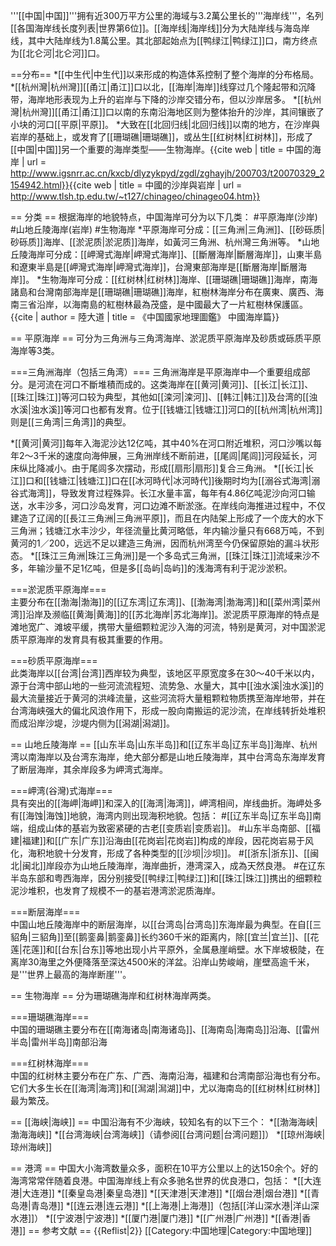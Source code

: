 '''[[中国|中国]]'''拥有近300万平方公里的海域与3.2萬公里长的'''海岸线'''，名列[[各国海岸线长度列表|世界第6位]]。[[海岸线|海岸线]]分为大陆岸线与海岛岸线，其中大陆岸线为1.8萬公里。其北部起始点为[[鸭绿江|鸭绿江]]口，南方终点为[[北仑河|北仑河]]口。

==分布==
*[[中生代|中生代]]以来形成的构造体系控制了整个海岸的分布格局。
*[[杭州灣|杭州灣]][[甬江|甬江]]口以北，[[海岸|海岸]]线穿过几个隆起带和沉降带，海岸地形表现为上升的岩岸与下降的沙岸交错分布，但以沙岸居多。
*[[杭州灣|杭州灣]][[甬江|甬江]]口以南的东南沿海地区则为整体抬升的沙岸，其间镶嵌了小块的河口[[平原|平原]]。
*大致在[[北回归线|北回归线]]以南的地方，在沙岸與岩岸的基础上，或发育了[[珊瑚礁|珊瑚礁]]，或丛生[[红树林|红树林]]，形成了[[中国|中国]]另一个重要的海岸类型——生物海岸。<ref>{{cite web | title = 中国的海岸 | url = http://www.igsnrr.ac.cn/kxcb/dlyzykpyd/zgdl/zghayjh/200703/t20070329_2154942.html}}</ref><ref>{{cite web | title = 中國的沙岸與岩岸 | url = http://www.tlsh.tp.edu.tw/~t127/chinageo/chinageo04.htm}}</ref>

== 分类 ==
根据海岸的地貌特点，中国海岸可分为以下几类：
#平原海岸(沙岸)
#山地丘陵海岸(岩岸)
#生物海岸
*平原海岸可分成：[[三角洲|三角洲]]、[[砂砾质|砂砾质]]海岸、[[淤泥质|淤泥质]]海岸，如黃河三角洲、杭州灣三角洲等。
*山地丘陵海岸可分成：[[岬灣式海岸|岬灣式海岸]]、[[斷層海岸|斷層海岸]]，山東半島和遼東半島是[[岬灣式海岸|岬灣式海岸]]，台灣東部海岸是[[斷層海岸|斷層海岸]]。
*生物海岸可分成：[[红树林|红树林]]海岸、[[珊瑚礁|珊瑚礁]]海岸，南海諸島和台灣南部海岸是[[珊瑚礁|珊瑚礁]]海岸，紅樹林海岸分布在廣東、廣西、海南三省沿岸，以海南島的紅樹林最為茂盛，是中國最大了一片紅樹林保護區。<ref>{{cite | author = 陸大道 | title = 《中国國家地理圖鑑》 中國海岸篇}}</ref>

== 平原海岸 ==
可分为三角洲与三角湾海岸、淤泥质平原海岸及砂质或砾质平原海岸等3类。   
 
===三角洲海岸（包括三角湾）===
三角洲海岸是平原海岸中—个重要组成部分。是河流在河口不斷堆積而成的。这类海岸在[[黄河|黄河]]、[[长江|长江]]、[[珠江|珠江]]等河口较为典型，其他如[[滦河|滦河]]、[[韩江|韩江]]及台湾的[[浊水溪|浊水溪]]等河口也都有发育。位于[[钱塘江|钱塘江]]河口的[[杭州湾|杭州湾]]则是[[三角湾|三角湾]]的典型。
 
*[[黄河|黄河]]每年入海泥沙达12亿吨，其中40%在河口附近堆积，河口沙嘴以每年2～3千米的速度向海伸展，三角洲岸线不断前进，[[尾闾|尾闾]]河段延长，河床纵比降减小。由于尾闾多次摆动，形成[[扇形|扇形]]复合三角洲。
*[[长江|长江]]口和[[钱塘江|钱塘江]]口在[[冰河時代|冰河時代]]後期时均为[[溺谷式海湾|溺谷式海湾]]，导致发育过程殊异。长江水量丰富，每年有4.86亿吨泥沙向河口输送，水丰沙多，河口沙岛发育，河口边滩不断淤涨。在岸线向海推进过程中，不仅建造了辽阔的[[長江三角洲|三角洲平原]]，而且在内陆架上形成了一个庞大的水下三角洲；钱塘江水丰沙少，年径流量比黄河略低，年内输沙量只有668万吨，不到黄河的1／200，远远不足以建造三角洲，因而杭州湾至今仍保留原始的漏斗状形态。
*[[珠江三角洲|珠江三角洲]]是一个多岛式三角洲，[[珠江|珠江]]流域来沙不多，年输沙量不足1亿吨，但是多[[岛屿|岛屿]]的浅海湾有利于泥沙淤积。

===淤泥质平原海岸===  
主要分布在[[渤海|渤海]]的[[辽东湾|辽东湾]]、[[渤海湾|渤海湾]]和[[菜州湾|菜州湾]]沿岸及濒临[[黄海|黄海]]的[[苏北海岸|苏北海岸]]。淤泥质平原海岸的特点是滩地宽广、滩坡平缓，携带大量细颗粒泥沙入海的河流，特别是黄河，对中国淤泥质平原海岸的发育具有极其重要的作用。
 
===砂质平原海岸===  
此类海岸以[[台湾|台湾]]西岸较为典型，该地区平原宽度多在30～40千米以内，源于台湾中部山地的一些河流流程短、流势急、水量大，其中[[浊水溪|浊水溪]]的最大流量接近于黄河的洪峰流量，这些河流将大量粗颗粒物质携至海岸地带，并在台湾海峡强大的偏北风浪作用下，形成一股向南搬运的泥沙流，在岸线转折处堆积而成沿岸沙堤，沙堤内侧为[[潟湖|潟湖]]。

== 山地丘陵海岸 ==
[[山东半岛|山东半岛]]和[[辽东半岛|辽东半岛]]海岸、杭州湾以南海岸以及台湾东海岸，绝大部分都是山地丘陵海岸，其中台湾岛东海岸发育了断层海岸，其余岸段多为岬湾式海岸。
 
===岬湾(谷灣)式海岸===  
具有突出的[[海岬|海岬]]和深入的[[海湾|海湾]]，岬湾相间，岸线曲折。海岬处多有[[海蚀|海蚀]]地貌，海湾内则出现海积地貌。包括：
#[[辽东半岛|辽东半岛]]南端，组成山体的基岩为致密紧硬的古老[[变质岩|变质岩]]。
#山东半岛南部、[[福建|福建]]和[[广东|广东]]沿海由[[花岗岩|花岗岩]]构成的岸段，因花岗岩易于风化，海积地貌十分发育，形成了各种类型的[[沙坝|沙坝]]。
#[[浙东|浙东]]、[[闽北|闽北]]岸段亦为山地丘陵海岸，海岸曲折，港湾深入，成為天然良港。
#在辽东半岛东部和粤西海岸，因分别接受[[鸭绿江|鸭绿江]]和[[珠江|珠江]]携出的细颗粒泥沙堆积，也发育了规模不一的基岩港湾淤泥质海岸。
 
===断层海岸===  
中国山地丘陵海岸中的断层海岸，以[[台湾岛|台湾岛]]东海岸最为典型。在自[[三貂角|三貂角]]至[[鹅銮鼻|鹅銮鼻]]长约360千米的距离内，除[[宜兰|宜兰]]、[[花莲|花莲]]和[[台东|台东]]等地出现小片平原外，全属悬崖峭壁。水下岸坡极陡，在离岸30海里之外便降落至深达4500米的洋盆。沿岸山势峻峭，崖壁高逾千米，是'''世界上最高的海岸断崖'''。

== 生物海岸  ==
分为珊瑚礁海岸和红树林海岸两类。
 
===珊瑚礁海岸===  
中国的珊瑚礁主要分布在[[南海诸岛|南海诸岛]]、[[海南岛|海南岛]]沿海、[[雷州半岛|雷州半岛]]南部沿海

===红树林海岸===  
中国的红树林主要分布在广东、广西、海南沿海，福建和台湾南部沿海也有分布。它们大多生长在[[海湾|海湾]]和[[澙湖|澙湖]]中，尤以海南岛的[[红树林|红树林]]最为繁茂。

== [[海峡|海峡]] ==
中国沿海有不少海峡，较知名有的以下三个：
*[[渤海海峡|渤海海峡]]
*[[台湾海峡|台湾海峡]]（请参阅[[台湾问题|台湾问题]]）
*[[琼州海峡|琼州海峡]]

== 港湾 ==
中国大小海湾数量众多，面积在10平方公里以上的达150余个。好的海湾常常伴随着良港。中国海岸线上有众多驰名世界的优良港口，包括：
*[[大连港|大连港]]
*[[秦皇岛港|秦皇岛港]]
*[[天津港|天津港]]
*[[烟台港|烟台港]]
*[[青岛港|青岛港]]
*[[连云港|连云港]]
*[[上海港|上海港]]（包括[[洋山深水港|洋山深水港]]）
*[[宁波港|宁波港]]
*[[厦门港|厦门港]]
*[[广州港|广州港]]
*[[香港|香港]]
== 参考文献 ==
{{Reflist|2}}
[[Category:中国地理|Category:中国地理]]